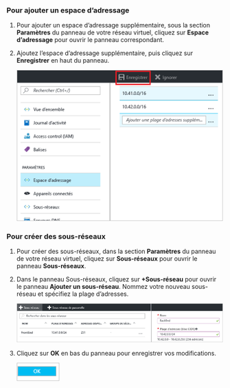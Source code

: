 ### <a name="to-add-address-space"></a>Pour ajouter un espace d’adressage
1. Pour ajouter un espace d’adressage supplémentaire, sous la section **Paramètres** du panneau de votre réseau virtuel, cliquez sur **Espace d’adressage** pour ouvrir le panneau correspondant.
2. Ajoutez l’espace d’adressage supplémentaire, puis cliquez sur **Enregistrer** en haut du panneau.
   
    ![Ajouter un espace d’adressage](./media/vpn-gateway-additional-address-space-include/address_space.png)

### <a name="to-create-subnets"></a>Pour créer des sous-réseaux
1. Pour créer des sous-réseaux, dans la section **Paramètres** du panneau de votre réseau virtuel, cliquez sur **Sous-réseaux** pour ouvrir le panneau **Sous-réseaux**. 
2. Dans le panneau Sous-réseaux, cliquez sur **+Sous-réseau** pour ouvrir le panneau **Ajouter un sous-réseau**. Nommez votre nouveau sous-réseau et spécifiez la plage d’adresses.
   
    ![Paramètres de sous-réseau](./media/vpn-gateway-additional-address-space-include/add_subnet.png)        
3. Cliquez sur **OK** en bas du panneau pour enregistrer vos modifications.
   
    ![Paramètres de sous-réseau](./media/vpn-gateway-additional-address-space-include/ok.png)

